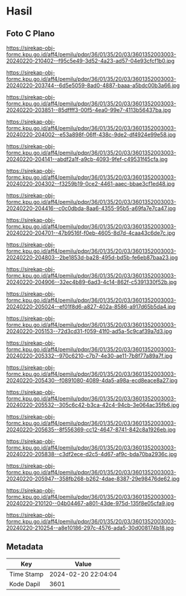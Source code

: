 # Hasil

## Foto C Plano

https://sirekap-obj-formc.kpu.go.id/aff4/pemilu/pdpr/36/01/35/20/03/3601352003003-20240220-210402--f95c5e49-3d52-4a23-ad57-04e93cfcf1b0.jpg

https://sirekap-obj-formc.kpu.go.id/aff4/pemilu/pdpr/36/01/35/20/03/3601352003003-20240220-203744--6d5e5059-8ad0-4887-baaa-a5bdc00b3a66.jpg

https://sirekap-obj-formc.kpu.go.id/aff4/pemilu/pdpr/36/01/35/20/03/3601352003003-20240220-203851--85dffff3-00f5-4ea0-99e7-4113b56437ba.jpg

https://sirekap-obj-formc.kpu.go.id/aff4/pemilu/pdpr/36/01/35/20/03/3601352003003-20240220-204002--e53a898f-06ff-438c-9de2-df4924e99e58.jpg

https://sirekap-obj-formc.kpu.go.id/aff4/pemilu/pdpr/36/01/35/20/03/3601352003003-20240220-204141--abdf2a1f-a9cb-4093-9fef-c49531f45cfa.jpg

https://sirekap-obj-formc.kpu.go.id/aff4/pemilu/pdpr/36/01/35/20/03/3601352003003-20240220-204302--f3259b19-0ce2-4461-aaec-bbae3cf1ed48.jpg

https://sirekap-obj-formc.kpu.go.id/aff4/pemilu/pdpr/36/01/35/20/03/3601352003003-20240220-204416--c0c0dbda-8aa6-4355-95b5-a69fa7e7ca47.jpg

https://sirekap-obj-formc.kpu.go.id/aff4/pemilu/pdpr/36/01/35/20/03/3601352003003-20240220-204701--47b9516f-f0eb-4605-8d7d-4caa43c6de7c.jpg

https://sirekap-obj-formc.kpu.go.id/aff4/pemilu/pdpr/36/01/35/20/03/3601352003003-20240220-204803--2be1853d-ba28-495d-bd5b-fe6eb87baa23.jpg

https://sirekap-obj-formc.kpu.go.id/aff4/pemilu/pdpr/36/01/35/20/03/3601352003003-20240220-204906--32ec4b89-6ad3-4c14-862f-c5391330f52b.jpg

https://sirekap-obj-formc.kpu.go.id/aff4/pemilu/pdpr/36/01/35/20/03/3601352003003-20240220-205024--ef01f8d6-a827-402a-8586-a917d65b5da4.jpg

https://sirekap-obj-formc.kpu.go.id/aff4/pemilu/pdpr/36/01/35/20/03/3601352003003-20240220-205153--72d3cd31-f059-41f0-ad5a-5c9caf39a7d3.jpg

https://sirekap-obj-formc.kpu.go.id/aff4/pemilu/pdpr/36/01/35/20/03/3601352003003-20240220-205332--970c6210-c7b7-4e30-ae11-7b8f77a89a7f.jpg

https://sirekap-obj-formc.kpu.go.id/aff4/pemilu/pdpr/36/01/35/20/03/3601352003003-20240220-205430--f0891080-4089-4da5-a98a-ecd8eace8a27.jpg

https://sirekap-obj-formc.kpu.go.id/aff4/pemilu/pdpr/36/01/35/20/03/3601352003003-20240220-205532--305c6c42-b3ca-42c4-94cb-3e064ac35fb6.jpg

https://sirekap-obj-formc.kpu.go.id/aff4/pemilu/pdpr/36/01/35/20/03/3601352003003-20240220-205635--8f556369-cc12-4647-8741-842c8a1926eb.jpg

https://sirekap-obj-formc.kpu.go.id/aff4/pemilu/pdpr/36/01/35/20/03/3601352003003-20240220-205838--c3df2ece-d2c5-4d67-af9c-bda70ba2936c.jpg

https://sirekap-obj-formc.kpu.go.id/aff4/pemilu/pdpr/36/01/35/20/03/3601352003003-20240220-205947--358fb268-b262-4dae-8387-29e98476de62.jpg

https://sirekap-obj-formc.kpu.go.id/aff4/pemilu/pdpr/36/01/35/20/03/3601352003003-20240220-210120--04b04467-a801-43de-975d-135f8e05cfa9.jpg

https://sirekap-obj-formc.kpu.go.id/aff4/pemilu/pdpr/36/01/35/20/03/3601352003003-20240220-210254--a8e10186-297c-4576-ada5-30d008174b18.jpg


## Metadata

| Key        | Value               |
| ---------- | ------------------- |
| Time Stamp | 2024-02-20 22:04:04 |
| Kode Dapil | 3601                |




